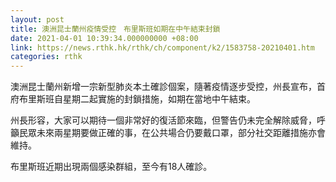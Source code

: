 ```yaml
---
layout: post
title: 澳洲昆士蘭州疫情受控　布里斯班如期在中午結束封鎖
date: 2021-04-01 10:39:34.000000000 +08:00
link: https://news.rthk.hk/rthk/ch/component/k2/1583758-20210401.htm
categories: rthk
---
```


澳洲昆士蘭州新增一宗新型肺炎本土確診個案，隨著疫情逐步受控，州長宣布，首府布里斯班自星期二起實施的封鎖措施，如期在當地中午結束。

州長形容，大家可以期待一個非常好的復活節來臨，但警告仍未完全解除威脅，呼籲民眾未來兩星期要做正確的事，在公共場合仍要戴口罩，部分社交距離措施亦會維持。

布里斯班近期出現兩個感染群組，至今有18人確診。
